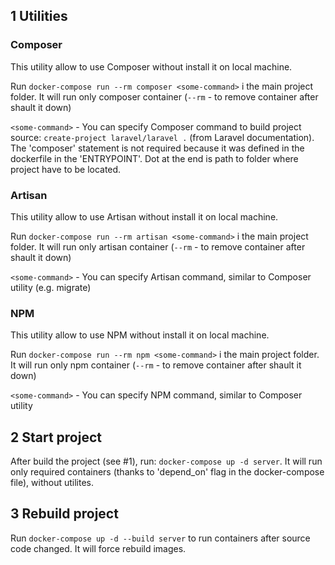 ## 1 Utilities

### Composer
This utility allow to use Composer without install it on local machine.

Run `docker-compose run --rm composer <some-command>` i the main project folder. It will run only composer container (`--rm` - to remove container after shault it down)

`<some-command>` - You can specify Composer command to build project source: `create-project laravel/laravel .` (from Laravel documentation). The 'composer' statement is not required because it was defined in the dockerfile in the 'ENTRYPOINT'. Dot at the end is path to folder where project have to be located.

### Artisan
This utility allow to use Artisan without install it on local machine.

Run `docker-compose run --rm artisan <some-command>` i the main project folder. It will run only artisan container (`--rm` - to remove container after shault it down)

`<some-command>` - You can specify Artisan command, similar to Composer utility (e.g. migrate)

### NPM
This utility allow to use NPM without install it on local machine.

Run `docker-compose run --rm npm <some-command>` i the main project folder. It will run only npm container (`--rm` - to remove container after shault it down)

`<some-command>` - You can specify NPM command, similar to Composer utility
## 2 Start project
After build the project (see #1), run: `docker-compose up -d server`. It will run only required containers (thanks to 'depend_on' flag in the docker-compose file), without utilites.

## 3 Rebuild project
Run `docker-compose up -d --build server` to run containers after source code changed. It will force rebuild images.